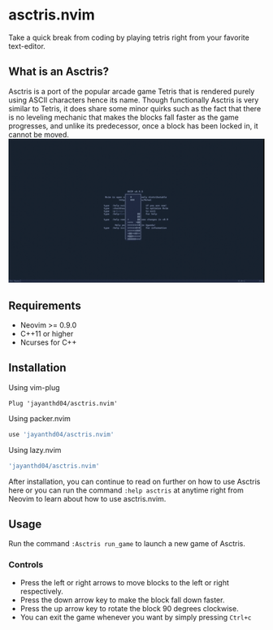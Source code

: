 # asctris.nvim
Take a quick break from coding by playing tetris right from your favorite text-editor. 
## What is an Asctris? 
Asctris is a port of the popular arcade game Tetris that is rendered purely using ASCII characters hence its name. Though functionally Asctris is very similar to Tetris, it does share some minor quirks such as the fact that there is no leveling mechanic that makes the blocks fall faster as the game progresses, and unlike its predecessor, once a block has been locked in, it cannot be moved. 
![Asctris Demo](/assets/asctris_demo_high_def.gif)
## Requirements
* Neovim >= 0.9.0  
* C++11 or higher 
* Ncurses for C++

## Installation

Using vim-plug

```viml
Plug 'jayanthd04/asctris.nvim'
```

Using packer.nvim 

```lua
use 'jayanthd04/asctris.nvim'
```

Using lazy.nvim

```lua
'jayanthd04/asctris.nvim'
```

After installation, you can continue to read on further on how to use Asctris here or you can run the command `:help asctris` at anytime right from Neovim to learn about how to use asctris.nvim. 
## Usage
Run the command `:Asctris run_game` to launch a new game of Asctris. 
### Controls 
* Press the left or right arrows to move blocks to the left or right respectively. 
* Press the down arrow key to make the block fall down faster. 
* Press the up arrow key to rotate the block 90 degrees clockwise.  
* You can exit the game whenever you want by simply pressing `Ctrl+c`
